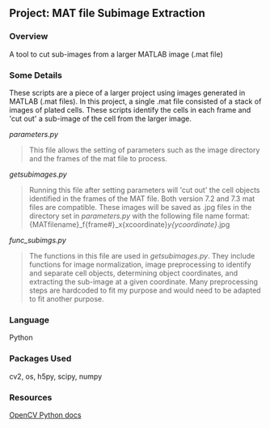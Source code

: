 ## Project: MAT file Subimage Extraction
### Overview
A tool to cut sub-images from a larger MATLAB image (.mat file)


### Some Details
These scripts are a piece of a larger project using images generated in MATLAB (.mat files). In this project, a single .mat file consisted of a stack of images of plated cells. These scripts identify the cells in each frame and 'cut out' a sub-image of the cell from the larger image.

*parameters.py*
>
>This file allows the setting of parameters such as the image directory and the frames of the mat file to process.

*getsubimages.py*
>
>Running this file after setting parameters will 'cut out' the cell objects identified in the frames of the MAT file. Both version 7.2 and 7.3 mat files are compatible. These images will be saved as .jpg files in the directory set in *parameters.py* with the following file name format: {MATfilename}_f{frame#}_x{xcoordinate}_y{ycoordinate}_.jpg 

*func_subimgs.py*
>
>The functions in this file are used in *getsubimages.py*. They include functions for image normalization, image preprocessing to identify and separate cell objects, determining object coordinates, and extracting the sub-image at a given coordinate. Many preprocessing steps are hardcoded to fit my purpose and would need to be adapted to fit another purpose.


### Language
Python

### Packages Used
cv2, os, h5py, scipy, numpy

### Resources
[OpenCV Python docs](https://docs.opencv.org/4.x/d6/d00/tutorial_py_root.html)


